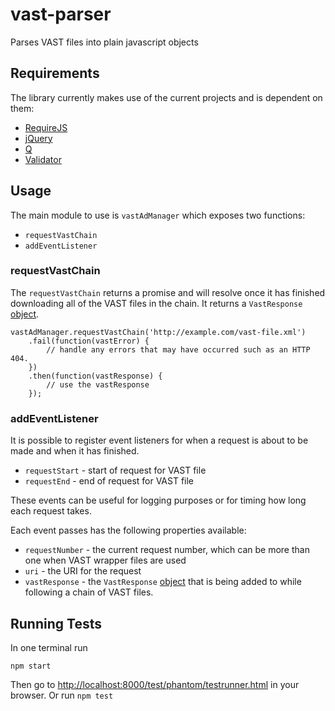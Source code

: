 # vast-parser

Parses VAST files into plain javascript objects

## Requirements

The library currently makes use of the current projects and is dependent on them:

- [RequireJS](http://requirejs.org/)
- [jQuery](https://jquery.com/)
- [Q](https://github.com/kriskowal/q)
- [Validator](https://github.com/chriso/validator.js)

## Usage

The main module to use is `vastAdManager` which exposes two functions:

- `requestVastChain`
- `addEventListener`

### requestVastChain

The `requestVastChain` returns a promise and will resolve once it has finished downloading all of the VAST files in the chain.
It returns a `VastResponse` [object](https://github.com/unruly/vast-parser/blob/master/src/js/model/vastResponse.js).


```
vastAdManager.requestVastChain('http://example.com/vast-file.xml')
    .fail(function(vastError) {
        // handle any errors that may have occurred such as an HTTP 404.
    })
    .then(function(vastResponse) {
        // use the vastResponse
    });

```

### addEventListener

It is possible to register event listeners for when a request is about to be made and when it has finished.

- `requestStart` - start of request for VAST file
- `requestEnd` - end of request for VAST file

These events can be useful for logging purposes or for timing how long each request takes.

Each event passes has the following properties available:

- `requestNumber` - the current request number, which can be more than one when VAST wrapper files are used
- `uri` - the URI for the request
- `vastResponse` - the `VastResponse` [object](https://github.com/unruly/vast-parser/blob/master/src/js/model/vastResponse.js) that is being added to while following a chain of VAST files.

## Running Tests

In one terminal run

    npm start
    
Then go to [http://localhost:8000/test/phantom/testrunner.html](http://localhost:8000/test/phantom/testrunner.html) in your browser.
Or run `npm test`